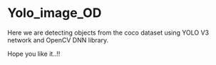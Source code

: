 # Yolo_image_OD
Here we are detecting objects from the coco dataset using YOLO V3 network and OpenCV DNN library.

Hope you like it..!!
